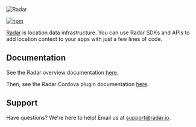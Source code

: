 ![Radar](https://github.com/radarlabs/capacitor-radar/raw/master/logo.png)

[![npm](https://img.shields.io/npm/v/capacitor-radar.svg)](https://www.npmjs.com/package/capacitor-radar)

[Radar](https://radar.io) is location data infrastructure. You can use Radar SDKs and APIs to add location context to your apps with just a few lines of code.

## Documentation

See the Radar overview documentation [here](https://radar.io/documentation).

Then, see the Radar Cordova plugin documentation [here](https://radar.io/documentation/sdk/cordova).

## Support

Have questions? We're here to help! Email us at [support@radar.io](mailto:support@radar.io).
